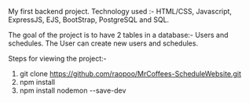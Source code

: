 My first backend project.
Technology used :- HTML/CSS, Javascript, ExpressJS, EJS, BootStrap, PostgreSQL and SQL.

The goal of the project is to have 2 tables in a database:- Users and schedules. 
The User can create new users and schedules. 

Steps for viewing the project:-
1. git clone https://github.com/raopoo/MrCoffees-ScheduleWebsite.git
2. npm install 
3. npm install nodemon --save-dev
